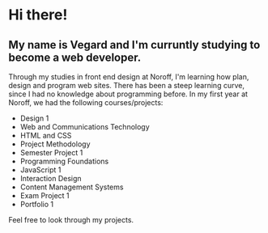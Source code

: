 # Hi there!

## My name is Vegard and I'm curruntly studying to become a web developer.


Through my studies in front end design at Noroff, I'm learning how plan, design and program web sites.
There has been a steep learning curve, since I had no knowledge about programming before. 
In my first year at Noroff, we had the following courses/projects:

- Design 1 
- Web	and	Communications	Technology
- HTML and CSS
- Project	Methodology
- Semester	Project	1
- Programming	Foundations
- JavaScript	1
- Interaction	Design
- Content	Management	Systems
- Exam	Project		1
- Portfolio	1

Feel free to look through my projects. 

